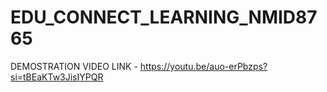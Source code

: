 # EDU_CONNECT_LEARNING_NMID8765
DEMOSTRATION VIDEO LINK - https://youtu.be/auo-erPbzps?si=tBEaKTw3JisIYPQR
